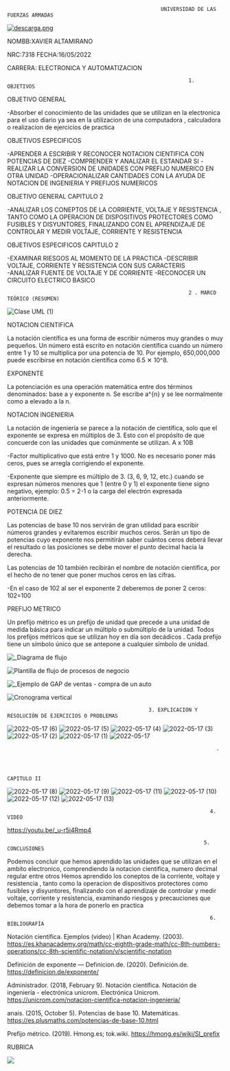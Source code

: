                                                       UNIVERSIDAD DE LAS FUERZAS ARMADAS     


   [![descarga.png](https://i.postimg.cc/zGcx4kLy/descarga.png)](https://postimg.cc/Xr9KCdkW)                         

NOMBB:XAVIER ALTAMIRANO  

NRC:7318     FECHA:16/05/2022

CARRERA:  ELECTRONICA Y AUTOMATIZACION


                                                               1. OBJETIVOS

OBJETIVO  GENERAL

-Absorber el conocimiento  de las unidades que se utilizan en la electronica  para el uso diario ya sea  en la utilizacion de una computadora , calculadora o realizacion de ejercicios de  practica

OBJETIVOS ESPECIFICOS 

-APRENDER A ESCRIBIR Y RECONOCER NOTACION CIENTIFICA CON POTENCIAS DE DIEZ
-COMPRENDER Y ANALIZAR  EL ESTANDAR SI
-REALIZAR LA CONVERSION DE UNIDADES CON PREFIJO NUMERICO EN OTRA UNIDAD
-OPERACIONALIZAR  CANTIDADES CON LA AYUDA DE  NOTACION DE INGENIERIA  Y PREFIJOS NUMERICOS


OBJETIVO GENERAL CAPITULO 2

-ANALIZAR LOS CONEPTOS DE LA CORRIENTE, VOLTAJE Y  RESISTENCIA , TANTO COMO LA OPERACION DE DISPOSITIVOS  PROTECTORES  COMO  FUSIBLES Y DISYUNTORES, FINALIZANDO CON  EL  APRENDIZAJE DE  CONTROLAR Y MEDIR VOLTAJE, CORRIENTE Y RESISTENCIA

OBJETIVOS ESPECIFICOS CAPITULO 2

-EXAMINAR RIESGOS AL MOMENTO DE LA PRACTICA
-DESCRIBIR  VOLTAJE, CORRIENTE Y RESISTENCIA  CON SUS CARACTERIS  
-ANALIZAR FUENTE DE VOLTAJE Y DE CORRIENTE 
-RECONOCER UN CIRCUITO ELECTRICO BASICO

                                                               2 . MARCO TEÓRICO (RESUMEN)

   ![Clase UML (1)](https://user-images.githubusercontent.com/105680816/168724185-7a238ea1-e367-49c4-a80a-ff8e88e19d2b.png)

NOTACION CIENTIFICA 

La notación científica es una forma de escribir números muy grandes o muy pequeños. Un número está escrito en notación científica cuando un número entre 1 y 10 se multiplica por una potencia de 10. Por ejemplo, 650,000,000 puede escribirse en notación científica como 6.5 ✕ 10^8.

EXPONENTE

La potenciación es una operación matemática entre dos términos denominados: base a y exponente n. Se escribe a^{n} y se lee normalmente como a elevado a la n. 

NOTACION INGENIERIA 

La notación de ingeniería se parece a la notación de científica, solo que el exponente se expresa en múltiplos de 3.
Esto con el propósito de que concuerde con las unidades que comúnmente se utilizan. A x 10B

-Factor multiplicativo que está entre 1 y 1000. No es necesario poner más ceros, pues se arregla corrigiendo el exponente.

-Exponente que siempre es múltiplo de 3. (3, 6, 9, 12, etc.)
cuando se expresan números menores que 1 (entre 0 y 1) el exponente tiene signo negativo, ejemplo: 0.5 = 2-1 o la carga del electrón expresada anteriormente.

POTENCIA DE DIEZ

Las potencias de base 10 nos servirán de gran utilidad para escribir números grandes y evitaremos escribir muchos ceros. Serán un tipo de potencias cuyo exponente nos permitirán saber cuántos ceros deberá llevar el resultado o las posiciones se debe mover el punto decimal hacia la derecha.

Las potencias de 10 también recibirán el nombre de notación científica, por el hecho de no tener que poner muchos ceros en las cifras.

-En el caso de 102 al ser el exponente 2 deberemos de poner 2 ceros: 102=100

PREFIJO METRICO

Un prefijo métrico es un prefijo de unidad que precede a una unidad de medida básica para indicar un múltiplo o submúltiplo de la unidad. Todos los prefijos métricos que se utilizan hoy en día son decádicos . Cada prefijo tiene un símbolo único que se antepone a cualquier símbolo de unidad. 


![_Diagrama de flujo](https://user-images.githubusercontent.com/105680816/168735110-5a3d519c-ac0a-4051-a34d-8ad6de7a037a.png)

![Plantilla de flujo de procesos de negocio](https://user-images.githubusercontent.com/105680816/168737715-c2d13094-41df-4d07-aaa0-df56f3f07f4f.png)

![_Ejemplo de GAP de ventas - compra de un auto](https://user-images.githubusercontent.com/105680816/168742805-d1cc8ddc-4105-4c7f-9ab9-f7955d4020d5.png)

![Cronograma vertical](https://user-images.githubusercontent.com/105680816/168746379-cbfe18b3-af51-42ef-a7bc-3ffca036fe85.png)


                                                  3. EXPLICACIÓN Y RESOLUCIÓN DE EJERCICIOS O PROBLEMAS

![2022-05-17 (6)](https://user-images.githubusercontent.com/105680816/168760505-c3f337bc-e57d-47d5-ad60-9337d55d0e8e.png)
![2022-05-17 (5)](https://user-images.githubusercontent.com/105680816/168760512-10acab78-5236-4074-a34d-c0a18d9bf731.png)
![2022-05-17 (4)](https://user-images.githubusercontent.com/105680816/168760514-1881ec15-a8f0-4d5b-8ca8-9ce5d0ae78e4.png)
![2022-05-17 (3)](https://user-images.githubusercontent.com/105680816/168760516-abc75e3f-0254-4d94-bd74-c34f95ee413e.png)
![2022-05-17 (2)](https://user-images.githubusercontent.com/105680816/168760517-6bb0b341-6c39-4e08-80ec-2a987d2261b4.png)
![2022-05-17 (1)](https://user-images.githubusercontent.com/105680816/168760519-a4d44352-d82d-4724-8131-c98582f44cb6.png)
![2022-05-17](https://user-images.githubusercontent.com/105680816/168760522-3a0b6d57-c0ef-4653-b118-bfeb3bff0763.png)

                                                                        .   



                                                                     CAPITULO II                                                                          
![2022-05-17 (8)](https://user-images.githubusercontent.com/105680816/168910009-1f705ac8-9d7c-44dc-9f76-04a2510458a2.png)
![2022-05-17 (9)](https://user-images.githubusercontent.com/105680816/168910436-2a36ca1c-b3eb-4c10-9525-c4b00c905bf9.png)
![2022-05-17 (11)](https://user-images.githubusercontent.com/105680816/168911922-4f97cb55-783a-4f1a-afab-dc5349a6cfc3.png)
![2022-05-17 (10)](https://user-images.githubusercontent.com/105680816/168911128-e7ce1d1b-2d26-4af1-a159-399cb16e0677.png)
![2022-05-17 (12)](https://user-images.githubusercontent.com/105680816/168912633-9b62b0d7-dedd-46ae-9c4f-7e1d4f69d127.png)
![2022-05-17 (13)](https://user-images.githubusercontent.com/105680816/168913475-8cb41815-8c55-4f77-a0bf-43e2de6b73df.png)


                                                                      4. VIDEO

https://youtu.be/_u-r5i4Rmp4


                                                                    5. CONCLUSIONES

Podemos concluir que hemos aprendido las unidades que se utilizan en el ambito electronico, comprendiendo la notacion cientifica, numero decimal regular entre otros
Hemos aprendido los coneptos de la corriente, voltaje y  resistencia , tanto como la operacion de dispositivos  protectores  como  fusibles y disyuntores, finalizando con  el  aprendizaje de  controlar y medir voltaje, corriente y resistencia, examinando riesgos y precauciones que debemos tomar a la hora de ponerlo en practica

                                                                      6. BIBLIOGRAFÍA

Notación científica. Ejemplos (video) | Khan Academy. (2003). https://es.khanacademy.org/math/cc-eighth-grade-math/cc-8th-numbers-operations/cc-8th-scientific-notation/v/scientific-notation

Definición de exponente — Definicion.de. (2020). Definición.de. https://definicion.de/exponente/

Administrador. (2018, February 9). Notación científica. Notación de ingeniería - electrónica unicrom. Electrónica Unicrom. https://unicrom.com/notacion-cientifica-notacion-ingenieria/

anais. (2015, October 5). Potencias de base 10. Matemáticas. https://es.plusmaths.com/potencias-de-base-10.html

Prefijo métrico. (2019). Hmong.es; tok.wiki. https://hmong.es/wiki/SI_prefix

RUBRICA

![](https://github.com/doalulema/InformeTarea/blob/main/Tarea.png)

